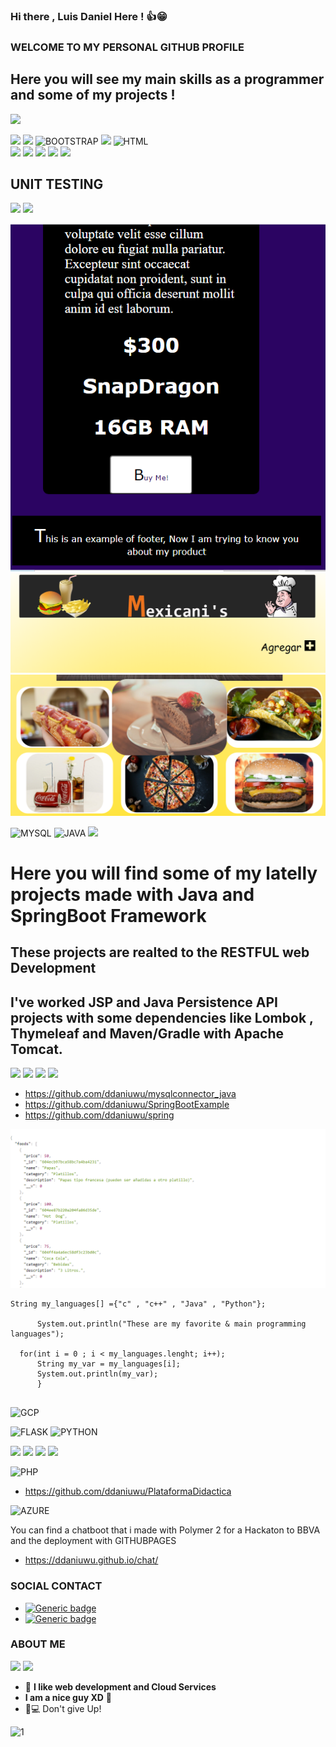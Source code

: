 ### Hi there  , Luis Daniel Here  ! 👍😁
### WELCOME TO MY PERSONAL GITHUB PROFILE 
## Here you will see my main skills as a programmer and some of my projects !
![](https://media3.giphy.com/media/DBW3BniaWrFo4/giphy.gif)

![](https://img.shields.io/badge/Visual_Studio-5C2D91?style=for-the-badge&logo=visual%20studio&logoColor=white)
![](https://img.shields.io/badge/CSS-239120?&style=for-the-badge&logo=css3&logoColor=white)
![BOOTSTRAP](https://img.shields.io/badge/Bootstrap-563D7C?style=for-the-badge&logo=bootstrap&logoColor=white)
![](https://img.shields.io/badge/JavaScript-F7DF1E?style=for-the-badge&logo=javascript&logoColor=black)
![HTML](https://img.shields.io/badge/HTML-239120?style=for-the-badge&logo=html5&logoColor=white)    
![](https://img.shields.io/badge/Vue.js-35495E?style=for-the-badge&logo=vue.js&logoColor=4FC08D)
![](https://img.shields.io/badge/Node.js-43853D?style=for-the-badge&logo=node.js&logoColor=white)
![](https://img.shields.io/badge/React-20232A?style=for-the-badge&logo=react&logoColor=61DAFB)
![](https://img.shields.io/badge/json-5E5C5C?style=for-the-badge&logo=json&logoColor=white)
![](https://img.shields.io/badge/Pug-E3C29B?style=for-the-badge&logo=pug&logoColor=black)

## UNIT TESTING
![](https://img.shields.io/badge/chai-A30701?style=for-the-badge&logo=chai&logoColor=white)
![](https://img.shields.io/badge/Mocha-8D6748?style=for-the-badge&logo=Mocha&logoColor=white)

![](https://github.com/ddaniuwu/WC-LitElem-Polymer/blob/58120d13926319ae97eb087666bfff95b4a902cc/images/Screen2.PNG)
![](https://github.com/ddaniuwu/restaurant-api/blob/b591fd3d3e91eddbb32fe9e4a7178d44ffb7928a/public/img2/HeaderScreeen.PNG)
![](https://github.com/ddaniuwu/restaurant-api/blob/b591fd3d3e91eddbb32fe9e4a7178d44ffb7928a/public/img2/Seepostfood.PNG)

![MYSQL](https://img.shields.io/badge/MySQL-00000F?style=for-the-badge&logo=mysql&logoColor=white)
![JAVA](https://img.shields.io/badge/Java-ED8B00?style=for-the-badge&logo=java&logoColor=white)
![](https://img.shields.io/badge/MongoDB-4EA94B?style=for-the-badge&logo=mongodb&logoColor=white)

# Here you will find some of my latelly projects made with Java and SpringBoot Framework
## These projects are realted to the RESTFUL web Development 
## I've worked JSP and Java Persistence API projects with some dependencies like Lombok , Thymeleaf and Maven/Gradle with Apache Tomcat.

![](https://img.shields.io/badge/Spring-6DB33F?style=for-the-badge&logo=spring&logoColor=white)
![](https://img.shields.io/badge/Spring_Boot-F2F4F9?style=for-the-badge&logo=spring-boot)
![](https://img.shields.io/badge/Eclipse-2C2255?style=for-the-badge&logo=eclipse&logoColor=white)
![](https://img.shields.io/badge/json-5E5C5C?style=for-the-badge&logo=json&logoColor=white)

- https://github.com/ddaniuwu/mysqlconnector_java
- https://github.com/ddaniuwu/SpringBootExample
- https://github.com/ddaniuwu/spring

![](https://github.com/ddaniuwu/restaurant-api/blob/b591fd3d3e91eddbb32fe9e4a7178d44ffb7928a/public/img2/JSON-Example.PNG)

````
String my_languages[] ={"c" , "c++" , "Java" , "Python"};

      System.out.println("These are my favorite & main programming languages");

  for(int i = 0 ; i < my_languages.lenght; i++);
      String my_var = my_languages[i];
      System.out.println(my_var);
      }
      
`````
![GCP](https://img.shields.io/badge/Google_Cloud-4285F4?style=for-the-badge&logo=google-cloud&logoColor=white)

![FLASK](https://img.shields.io/badge/Flask-000000?style=for-the-badge&logo=flask&logoColor=white)
![PYTHON](https://img.shields.io/badge/Python-14354C?style=for-the-badge&logo=python&logoColor=white)

![](https://github.com/ddaniuwu/ServicePlatform/blob/d1f236d9217cece9638ef0a972876a9ca7a4a79b/Platform/Screen4.PNG)
![](https://github.com/ddaniuwu/ServicePlatform/blob/d1f236d9217cece9638ef0a972876a9ca7a4a79b/Platform/Screen5.PNG)
![](https://github.com/ddaniuwu/ServicePlatform/blob/d1f236d9217cece9638ef0a972876a9ca7a4a79b/Platform/Screen6.PNG)
![](https://github.com/ddaniuwu/ServicePlatform/blob/d1f236d9217cece9638ef0a972876a9ca7a4a79b/Platform/Screen7.PNG)

![PHP](https://img.shields.io/badge/PHP-777BB4?style=for-the-badge&logo=php&logoColor=white)
- https://github.com/ddaniuwu/PlataformaDidactica
  
![AZURE](https://img.shields.io/badge/Microsoft_Azure-0089D6?style=for-the-badge&logo=microsoft-azure&logoColor=white)

You can find a chatboot that i made with Polymer 2 for a Hackaton to BBVA and the deployment with GITHUBPAGES
- https://ddaniuwu.github.io/chat/

### SOCIAL CONTACT 
- [![Generic badge](https://img.shields.io/badge/Twitter-@DaniDaniel1245-Blue.svg)](https://twitter.com/DaniDaniel1245)
- [![Generic badge](https://img.shields.io/badge/LinkedIn-Blue.svg)](https://www.linkedin.com/in/luis-daniel-hern%C3%A1ndez-guevara-2b78ab206/)

 ### ABOUT ME 
![](https://img.shields.io/badge/Xbox-107C10?style=for-the-badge&logo=xbox&logoColor=white)
![](https://img.shields.io/badge/PlayStation-003791?style=for-the-badge&logo=playstation&logoColor=white)

- 🔭 **I like web development and Cloud Services**
- **I am a nice guy XD** 💭 
- 📕💻 Don't give Up!

![1](https://github-readme-stats.vercel.app/api/top-langs/?username=ddaniuwu&theme=blue-green)

